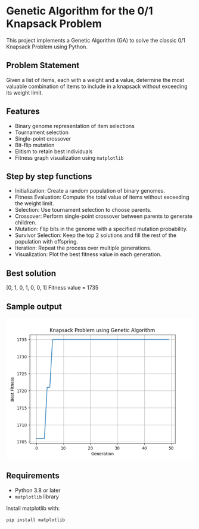 # Genetic Algorithm for the 0/1 Knapsack Problem

This project implements a Genetic Algorithm (GA) to solve the classic 0/1 Knapsack Problem using Python.

## Problem Statement

Given a list of items, each with a weight and a value, determine the most valuable combination of items to include in a knapsack without exceeding its weight limit.

## Features

- Binary genome representation of item selections
- Tournament selection
- Single-point crossover
- Bit-flip mutation
- Elitism to retain best individuals
- Fitness graph visualization using `matplotlib`

## Step by step functions

- Initialization: Create a random population of binary genomes.
- Fitness Evaluation: Compute the total value of items without exceeding the weight limit.
- Selection: Use tournament selection to choose parents.
- Crossover: Perform single-point crossover between parents to generate children.
- Mutation: Flip bits in the genome with a specified mutation probability.
- Survivor Selection: Keep the top 2 solutions and fill the rest of the population with offspring.
- Iteration: Repeat the process over multiple generations.
- Visualization: Plot the best fitness value in each generation.

## Best solution

[0, 1, 0, 1, 0, 0, 1]
Fitness value = 1735

## Sample output

![Fitness Graph](Figure_1.png)

## Requirements

- Python 3.8 or later
- `matplotlib` library

Install matplotlib with:

```bash
pip install matplotlib



